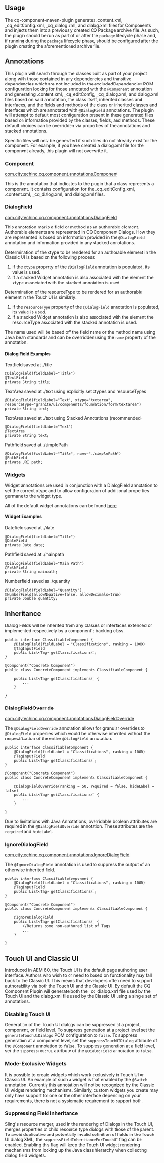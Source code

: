 ## Usage

The cq-component-maven-plugin generates .content.xml, _cq_editConfig.xml, _cq_dialog.xml, and dialog.xml files for Components
and injects them into a previously created CQ Package archive file.  As such, the plugin should be run as part of
or after the `package` lifecycle phase and, if running during the `package` lifecycle phase, should be configured after the
plugin creating the aforementioned archive file.

## Annotations

This plugin will search through the classes built as part of your project along with those contained in any
dependencies and transitive dependencies which are not included in the excludedDependencies POM configuration
looking for those annotated with the `@Component` annotation and generating .content.xml, _cq_editConfig, _cq_dialog.xml, and dialog.xml files based on
said annotation, the class itself, inherited classes and interfaces, and the fields and methods of the class or inherited classes and interfaces  which are annotated with `@DialogField` annotations.
The plugin will attempt to default most configuration present in these generated files based on information provided by the classes,
fields, and methods.  These default choices can be overridden via properties of the annotations and stacked annotations.

Specific files will only be generated if such files do not already exist for the component.  For example,
if you have created a dialog.xml file for the component already, this plugin will not overwrite it.

### Component
[com.citytechinc.cq.component.annotations.Component](apidocs/com/citytechinc/cq/component/annotations/Component.html)

This is the annotation that indicates to the plugin that a class represents a component.  It contains configuration for the _cq_editConfig.xml, .content.xml, _cq_dialog.xml, and dialog.xml files.

### DialogField
[com.citytechinc.cq.component.annotations.DialogField](apidocs/com/citytechinc/cq/component/annotations/DialogField.html)

This annotation marks a field or method as an authorable element.  Authorable elements are represented in CQ Component Dialogs.  How they are represented is based on information provided in the `@DialogField` annotation and information provided in any stacked annotations.

Determination of the xtype to be rendered for an authorable element in the Classic UI is based on the following process:

1. If the `xtype` property of the `@DialogField` annotation is populated, its value is used.
2. If a stacked Widget annotation is also associated with the element the xtype associated with the stacked annotation is used.

Determination of the resourceType to be rendered for an authorable element in the Touch UI is similarly:

1. If the `resourceType` property of the `@DialogField` annotation is populated, its value is used.
2. If a stacked Widget annotation is also associated with the element the resourceType associated with the stacked annotation is used.

The name used will be based off the field name or the method name using Java bean standards and can be overridden using the `name` property of the annotation.

#### Dialog Field Examples
Textfield saved at ./title

	@DialogField(fieldLabel="Title")
	@TextField
	private String title;

TextArea saved at ./text using explicitly set xtypes and resourceTypes

    @DialogField(fieldLabel="Text", xtype="textarea", resourceType="granite/ui/components/foundation/form/textarea")
    private String text;
    
TextArea saved at ./text using Stacked Annotations (recommended) 

    @DialogField(fieldLabel="Text")
    @TextArea
    private String text;

Pathfield saved at ./simplePath

	@DialogField(fieldLabel="Title", name="./simplePath")
	@PathField
	private URI path;

### Widgets
Widget annotations are used in conjunction with a DialogField annotation to set the correct xtype and to allow configuration of additional properties germane to the widget type.

All of the default widget annotations can be found [here](apidocs/com/citytechinc/cq/component/annotations/widgets/package-summary.html).

#### Widget Examples
Datefield saved at ./date

    @DialogField(fieldLabel="Title")
    @DateField
    private Date date;

Pathfield saved at ./mainpath

    @DialogField(fieldLabel="Main Path")
    @PathField
    private String mainpath;

Numberfield saved as ./quantity

    @DialogField(fieldLabel="Quantity")
    @NumberField(allowNegative=false, allowDecimals=true)
    private Double quantity;

## Inheritance

Dialog Fields will be inherited from any classes or interfaces extended or implemented respectively by a component's backing class.  

    public interface ClassifiableComponent {
        @DialogField(fieldLabel = "Classifications", ranking = 1000)
        @TagInputField
        public List<Tag> getClassifications();
    }

    @Component("Concrete Component")
    public class ConcreteComponent implements ClassifiableComponent {
    
        public List<Tag> getClassifications() {
            ...
        }
    
    }

### DialogFieldOverride
[com.citytechinc.cq.component.annotations.DialogFieldOverride](apidocs/com/citytechinc/cq/component/annotations/DialogFieldOverride.html)

The `@DialogFieldOverride` annotation allows for granular overrides to `@DialogField` properties which would be otherwise inherited without 
the respecification of the entire `@DialogField` annotation.

    public interface ClassifiableComponent {
        @DialogField(fieldLabel = "Classifications", ranking = 1000)
        @TagInputField
        public List<Tag> getClassifications();
    }

    @Component("Concrete Component")
    public class ConcreteComponent implements ClassifiableComponent {
    
        @DialogFieldOverride(ranking = 50, required = false, hideLabel = false)
        public List<Tag> getClassifications() {
            ...
        }
    
    }

Due to limitations with Java Annotations, overridable boolean attributes are required in the `@DialogFieldOverride` annotation.  These 
attributes are the `required` and `hideLabel`.  

### IgnoreDialogField
[com.citytechinc.cq.component.annotations.IgnoreDialogField](apidocs/com/citytechinc/cq/component/annotations/IgnoreDialogField.html)

The `@IgnoreDialogField` annotation is used to suppress the output of an otherwise inherited field.

    public interface ClassifiableComponent {
        @DialogField(fieldLabel = "Classifications", ranking = 1000)
        @TagInputField
        public List<Tag> getClassifications();
    }

    @Component("Concrete Component")
    public class ConcreteComponent implements ClassifiableComponent {
    
        @IgnoreDialogField
        public List<Tag> getClassifications() {
            //Returns some non-authored list of Tags
            ...
        }
    
    }

## Touch UI and Classic UI

Introduced in AEM 6.0, the Touch UI is the default page authoring user interface.  Authors who wish to or need to based on 
functionality may fall back to the Classic UI.  This means that developers often need to support authorability via both the 
Touch UI and the Classic UI.  By default the CQ Component Plugin will generate both the _cq_dialog.xml file used by the 
Touch UI and the dialog.xml file used by the Classic UI using a single set of annotations.
  
### Disabling Touch UI 

Generation of the Touch UI dialogs can be suppressed at a project, component, or field level.  To suppress generation at a 
project level set the `generateTouchUiDialogs` POM configuration to `false`.  To suppress generation at a component 
level, set the `suppressTouchUIDialog` attribute of the `@Component` annotation to `false`.  To suppress generation at 
a field level, set the `suppressTouchUI` attribute of the `@DialogField` annotation to `false`. 

### Mode-Exclusive Widgets

It is possible to create widgets which work exclusively in Touch UI or Classic UI.  An example of such a widget is 
that enabled by the `@Switch` annotation.  Currently this annotation will not be recognized by the Classic UI widget 
rendering mechanisms.  Similarly, custom widgets you create may only have support for one or the other interface 
depending on your requirements, there is not a systematic requirement to support both.  

### Suppressing Field Inheritance

Sling's resource merger, used in the rendering of Dialogs in the Touch UI, merges properties of child resource type 
dialogs with those of the parent.  To avoid duplicative and potentially invalid definition of fields in the 
Touch UI dialog XML, the `suppressFieldInheritanceForTouchUI` flag can be enabled.  Enabling this flag will keep 
the Touch UI widget rendering mechanisms from looking up the Java class hierarchy when collecting dialog field 
widgets.  